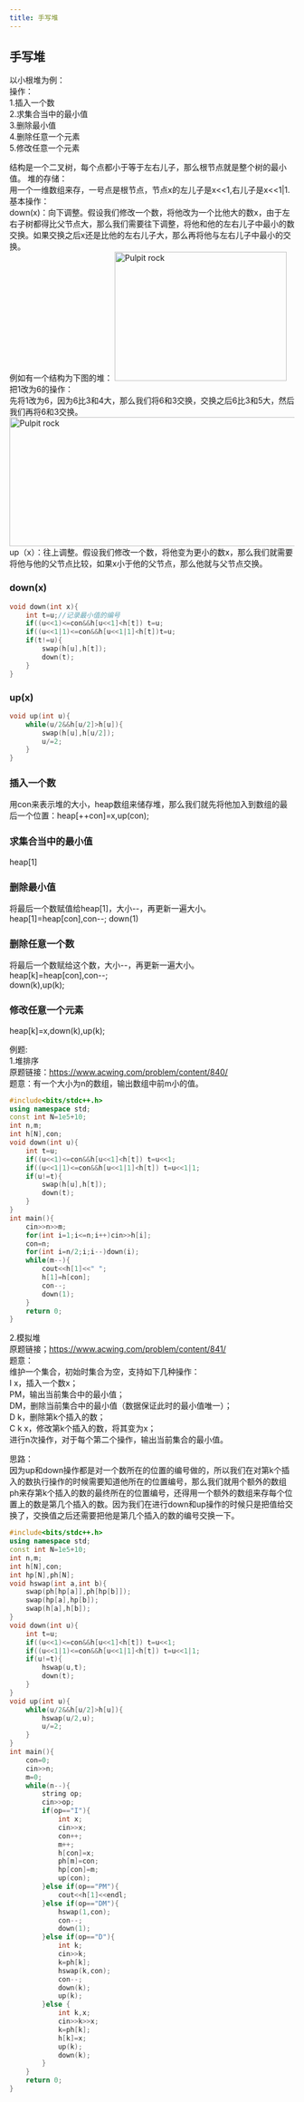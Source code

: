 ```yaml
---
title: 手写堆
---
```

## 手写堆
以小根堆为例：  
操作：  
1.插入一个数  
2.求集合当中的最小值  
3.删除最小值  
4.删除任意一个元素  
5.修改任意一个元素  

结构是一个二叉树，每个点都小于等于左右儿子，那么根节点就是整个树的最小值。 
堆的存储：  
用一个一维数组来存，一号点是根节点，节点x的左儿子是x<<1,右儿子是x<<1|1.  
基本操作：  
down(x)：向下调整。假设我们修改一个数，将他改为一个比他大的数x，由于左右子树都得比父节点大，那么我们需要往下调整，将他和他的左右儿子中最小的数交换。如果交换之后x还是比他的左右儿子大，那么再将他与左右儿子中最小的交换。  
例如有一个结构为下图的堆： 
<img src="https://img-blog.csdnimg.cn/b00428d963f04f0a9637bfe3f14364ff.jpeg#pic_center" alt="Pulpit rock" width="304" height="228">  
把1改为6的操作：  
先将1改为6，因为6比3和4大，那么我们将6和3交换，交换之后6比3和5大，然后我们再将6和3交换。  
<img src="https://img-blog.csdnimg.cn/fb3aae7534624c38a6822b1a9c8667b4.jpeg#pic_center" alt="Pulpit rock" width="604" height="228">  
up（x）：往上调整。假设我们修改一个数，将他变为更小的数x，那么我们就需要将他与他的父节点比较，如果x小于他的父节点，那么他就与父节点交换。  

### down(x)
```cpp
void down(int x){
    int t=u;//记录最小值的编号
    if((u<<1)<=con&&h[u<<1]<h[t]) t=u;
    if((u<<1|1)<=con&&h[u<<1|1]<h[t])t=u;
    if(t!=u){
        swap(h[u],h[t]);
        down(t);
    }
}
```
### up(x)
```cpp
void up(int u){
    while(u/2&&h[u/2]>h[u]){
        swap(h[u],h[u/2]);
        u/=2;
    }
}
```

### 插入一个数
用con来表示堆的大小，heap数组来储存堆，那么我们就先将他加入到数组的最后一个位置：heap[++con]=x,up(con);

### 求集合当中的最小值
heap[1]  

### 删除最小值
将最后一个数赋值给heap[1]，大小--，再更新一遍大小。  
heap[1]=heap[con],con--; 
down(1) 

### 删除任意一个数
将最后一个数赋给这个数，大小--，再更新一遍大小。  
heap[k]=heap[con],con--;  
down(k),up(k);  

### 修改任意一个元素
heap[k]=x,down(k),up(k);

例题:  
1.堆排序  
原题链接：https://www.acwing.com/problem/content/840/  
题意：有一个大小为n的数组，输出数组中前m小的值。  
```cpp
#include<bits/stdc++.h>
using namespace std;
const int N=1e5+10;
int n,m;
int h[N],con;
void down(int u){
	int t=u;
	if((u<<1)<=con&&h[u<<1]<h[t]) t=u<<1;
	if((u<<1|1)<=con&&h[u<<1|1]<h[t]) t=u<<1|1;
	if(u!=t){
		swap(h[u],h[t]);
		down(t);
	}
}
int main(){
	cin>>n>>m;
	for(int i=1;i<=n;i++)cin>>h[i];
	con=n;
	for(int i=n/2;i;i--)down(i);
	while(m--){
		cout<<h[1]<<" ";
		h[1]=h[con];
		con--;
		down(1);
	}
	return 0;
}
```
2.模拟堆  
原题链接；https://www.acwing.com/problem/content/841/  
题意：  
维护一个集合，初始时集合为空，支持如下几种操作：  
I x，插入一个数x；  
PM，输出当前集合中的最小值；  
DM，删除当前集合中的最小值（数据保证此时的最小值唯一）；  
D k，删除第k个插入的数；  
C k x，修改第k个插入的数，将其变为x；  
进行n次操作，对于每个第二个操作，输出当前集合的最小值。  

思路：  
因为up和down操作都是对一个数所在的位置的编号做的，所以我们在对第k个插入的数执行操作的时候需要知道他所在的位置编号，那么我们就用个额外的数组ph来存第k个插入的数的最终所在的位置编号，还得用一个额外的数组来存每个位置上的数是第几个插入的数。因为我们在进行down和up操作的时候只是把值给交换了，交换值之后还需要把他是第几个插入的数的编号交换一下。

```cpp
#include<bits/stdc++.h>
using namespace std;
const int N=1e5+10;
int n,m;
int h[N],con;
int hp[N],ph[N];
void hswap(int a,int b){
	swap(ph[hp[a]],ph[hp[b]]);
	swap(hp[a],hp[b]);
	swap(h[a],h[b]);
}
void down(int u){
	int t=u;
	if((u<<1)<=con&&h[u<<1]<h[t]) t=u<<1;
	if((u<<1|1)<=con&&h[u<<1|1]<h[t]) t=u<<1|1;
	if(u!=t){
		hswap(u,t);
		down(t);
	}
}
void up(int u){
	while(u/2&&h[u/2]>h[u]){
		hswap(u/2,u);
		u/=2;
	}
}
int main(){
	con=0;
	cin>>n;
	m=0;
	while(n--){
		string op;
		cin>>op;
		if(op=="I"){
			int x;
			cin>>x;
			con++;
			m++;
			h[con]=x;
			ph[m]=con;
			hp[con]=m;
			up(con);
		}else if(op=="PM"){
			cout<<h[1]<<endl;
		}else if(op=="DM"){
			hswap(1,con);
			con--;
			down(1);
		}else if(op=="D"){
			int k;
			cin>>k;
			k=ph[k];
			hswap(k,con);
			con--;
			down(k);
			up(k);
		}else {
			int k,x;
			cin>>k>>x;
			k=ph[k];
			h[k]=x;
			up(k);
			down(k);
		}
	}
	return 0;
}
```

